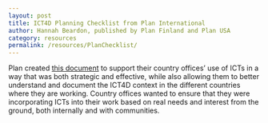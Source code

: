 ```yaml
---
layout: post
title: ICT4D Planning Checklist from Plan International
author: Hannah Beardon, published by Plan Finland and Plan USA
category: resources
permalink: /resources/PlanChecklist/
---
```

Plan created [this document](http://simlab.org/resources/coursem4cso/files/Plan%20Checklist.doc/) to support their country offices’ use of ICTs in a way that was both strategic and effective, while also allowing them to better understand and document the ICT4D context in the different countries where they are working. Country offices wanted to ensure that they were incorporating ICTs into their work based on real needs and interest from the ground, both internally and with communities.  

